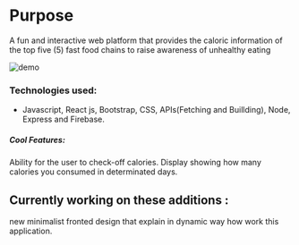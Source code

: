 # Purpose


A fun and interactive web platform that provides the caloric information of the top five (5) fast food chains to raise awareness of unhealthy eating

![demo](https://media.giphy.com/media/TjkY5fS9A393kUP2Zz/giphy.gif)

### Technologies used:
- Javascript, React js, Bootstrap, CSS, APIs(Fetching and Buillding), Node, Express and Firebase.

##### Cool Features:

Ability for the user to check-off calories.
Display showing how many calories you consumed in determinated days.


## Currently working on these additions :

new minimalist fronted design that explain in dynamic way how work this application. 
